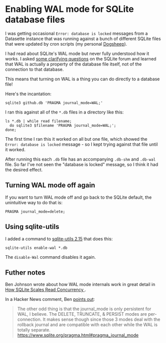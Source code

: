 # Enabling WAL mode for SQLite database files

I was getting occasional `Error: database is locked` messages from a Datasette instance that was running against a bunch of different SQLite files that were updated by cron scripts (my personal [Dogsheep](https://dogsheep.github.io/)).

I had read about SQLite's WAL mode but never fully understood how it works. I asked [some clarifying questions](https://sqlite.org/forum/forumpost/e6c238e854) on the SQLite forum and learned that WAL is actually a property of the database file itself, not of the connection to that database.

This means that turning on WAL is a thing you can do directly to a database file!

Here's the incantation:

    sqlite3 github.db 'PRAGMA journal_mode=WAL;'

I ran this against all of the `*.db` files in a directory like this:

    ls *.db | while read filename;
      do sqlite3 $filename 'PRAGMA journal_mode=WAL;';
    done;

The first time I ran this it worked on all but one file, which showed the `Error: database is locked` message - so I kept trying against that file until it worked.

After running this each `.db` file has an accompanying `.db-shm` and `.db-wal` file. So far I've not seen the "database is locked" message, so I think it had the desired effect.

## Turning WAL mode off again

If you want to turn WAL mode off and go back to the SQLite default, the unintuitive way to do that is:

    PRAGMA journal_mode=delete;

## Using sqlite-utils

I added a command to [sqlite-utils 2.15](https://sqlite-utils.datasette.io/en/stable/changelog.html#v2-15) that does this:

    sqlite-utils enable-wal *.db

The `disable-Wal` command disables it again.

## Futher notes

Ben Johnson wrote about how WAL mode internals work in great detail in [How SQLite Scales Read Concurrency ](https://fly.io/blog/sqlite-internals-wal/).

In a Hacker News comment, Ben [points out](https://news.ycombinator.com/item?id=32581486):

>  The other odd thing is that the journal_mode is only persistent for WAL, I believe. The DELETE, TRUNCATE, & PERSIST modes are per-connection. It makes sense though since those 3 modes deal with the rollback journal and are compatible with each other while the WAL is totally separate. https://www.sqlite.org/pragma.html#pragma_journal_mode
